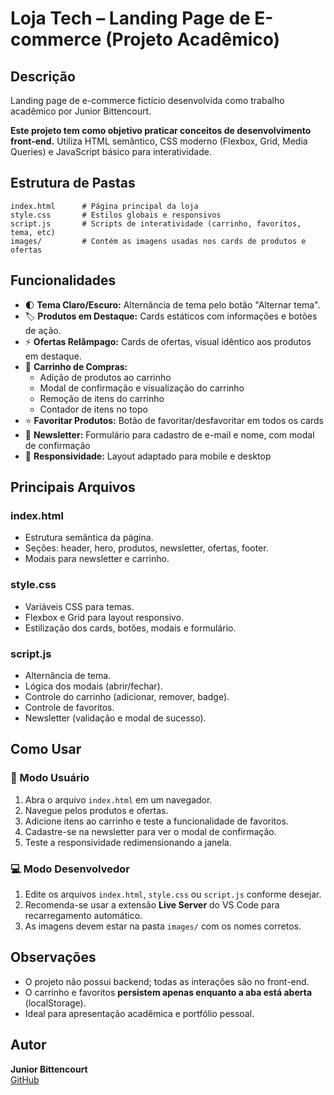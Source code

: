 
# Loja Tech – Landing Page de E-commerce (Projeto Acadêmico)


## Descrição
Landing page de e-commerce fictício desenvolvida como trabalho acadêmico por Junior Bittencourt.

**Este projeto tem como objetivo praticar conceitos de desenvolvimento front-end.**
Utiliza HTML semântico, CSS moderno (Flexbox, Grid, Media Queries) e JavaScript básico para interatividade.


## Estrutura de Pastas

```
index.html      # Página principal da loja
style.css       # Estilos globais e responsivos
script.js       # Scripts de interatividade (carrinho, favoritos, tema, etc)
images/         # Contém as imagens usadas nos cards de produtos e ofertas
```


## Funcionalidades

- 🌓 **Tema Claro/Escuro:** Alternância de tema pelo botão "Alternar tema".
- 🏷️ **Produtos em Destaque:** Cards estáticos com informações e botões de ação.
- ⚡ **Ofertas Relâmpago:** Cards de ofertas, visual idêntico aos produtos em destaque.
- 🛒 **Carrinho de Compras:**
  - Adição de produtos ao carrinho
  - Modal de confirmação e visualização do carrinho
  - Remoção de itens do carrinho
  - Contador de itens no topo
- ⭐ **Favoritar Produtos:** Botão de favoritar/desfavoritar em todos os cards
- 💌 **Newsletter:** Formulário para cadastro de e-mail e nome, com modal de confirmação
- 📱 **Responsividade:** Layout adaptado para mobile e desktop

## Principais Arquivos

### index.html
- Estrutura semântica da página.
- Seções: header, hero, produtos, newsletter, ofertas, footer.
- Modais para newsletter e carrinho.

### style.css
- Variáveis CSS para temas.
- Flexbox e Grid para layout responsivo.
- Estilização dos cards, botões, modais e formulário.

### script.js
- Alternância de tema.
- Lógica dos modais (abrir/fechar).
- Controle do carrinho (adicionar, remover, badge).
- Controle de favoritos.
- Newsletter (validação e modal de sucesso).


## Como Usar

### 👤 Modo Usuário
1. Abra o arquivo `index.html` em um navegador.
2. Navegue pelos produtos e ofertas.
3. Adicione itens ao carrinho e teste a funcionalidade de favoritos.
4. Cadastre-se na newsletter para ver o modal de confirmação.
5. Teste a responsividade redimensionando a janela.

### 💻 Modo Desenvolvedor
1. Edite os arquivos `index.html`, `style.css` ou `script.js` conforme desejar.
2. Recomenda-se usar a extensão **Live Server** do VS Code para recarregamento automático.
3. As imagens devem estar na pasta `images/` com os nomes corretos.


## Observações
- O projeto não possui backend; todas as interações são no front-end.
- O carrinho e favoritos **persistem apenas enquanto a aba está aberta** (localStorage).
- Ideal para apresentação acadêmica e portfólio pessoal.


## Autor
**Junior Bittencourt**  
[GitHub](https://github.com/ebittencurt)

